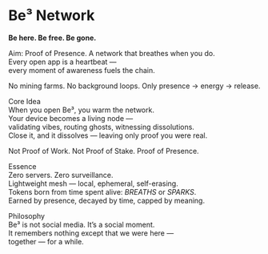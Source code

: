 # Be³ Network  
**Be here. Be free. Be gone.**

Aim: Proof of Presence.
A network that breathes when you do.  
Every open app is a heartbeat —  
every moment of awareness fuels the chain.

No mining farms. No background loops.  Only presence → energy → release.

Core Idea  
When you open Be³, you warm the network.  
Your device becomes a living node —  
validating vibes, routing ghosts, witnessing dissolutions.  
Close it, and it dissolves — leaving only proof you were real.

Not Proof of Work. Not Proof of Stake. Proof of Presence.

Essence  
Zero servers. Zero surveillance.  
Lightweight mesh — local, ephemeral, self-erasing.  
Tokens born from time spent alive: *BREATHS* or *SPARKS*.  
Earned by presence, decayed by time, capped by meaning.

Philosophy  
Be³ is not social media. It’s a social moment.  
It remembers nothing except that we were here —  
together — for a while.
